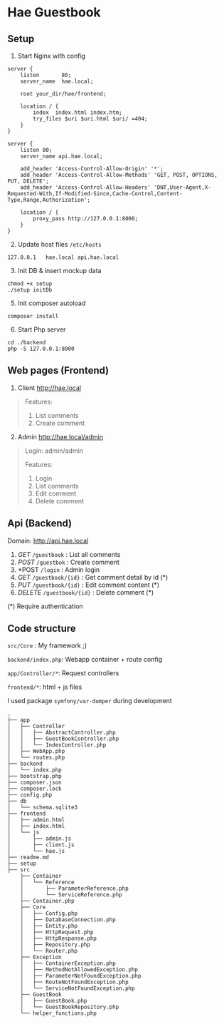 # Hae Guestbook

## Setup

1. Start Nginx with config
```
server {
    listen       80;
    server_name  hae.local;

    root your_dir/hae/frontend;

    location / {
        index  index.html index.htm;
        try_files $uri $uri.html $uri/ =404;
    }
}

server {
    listen 80;
    server_name api.hae.local;

    add_header 'Access-Control-Allow-Origin' '*';
    add_header 'Access-Control-Allow-Methods' 'GET, POST, OPTIONS, PUT, DELETE';
    add_header 'Access-Control-Allow-Headers' 'DNT,User-Agent,X-Requested-With,If-Modified-Since,Cache-Control,Content-Type,Range,Authorization';

    location / {
        proxy_pass http://127.0.0.1:8000;
    }
}
```

2. Update host files `/etc/hosts`
```
127.0.0.1   hae.local api.hae.local
```

3. Init DB & insert mockup data
```
chmod +x setup
./setup initDb
```

5. Init composer autoload
```
composer install
```

6. Start Php server
```
cd ./backend
php -S 127.0.0.1:8000
```

## Web pages (Frontend)
1. Client http://hae.local
> Features:
> 1. List comments
> 2. Create comment

2. Admin http://hae.local/admin
> Login: admin/admin
> 
> Features:
> 1. Login
> 2. List comments
> 3. Edit comment
> 4. Delete comment

## Api (Backend)
Domain: http://api.hae.local

1. *GET* `/guestbook` : List all comments
2. *POST* `/guestbok` : Create comment
3. *POST `/login` : Admin login
4. *GET* `/guestbook/{id}` : Get comment detail by id (*)
5. *PUT* `/guestbook/{id}` : Edit comment content (*)
6. *DELETE* `/guestbook/{id}` : Delete comment (*)

(*) Require authentication

## Code structure
`src/Core` : My framework ;)

`backend/index.php`: Webapp container + route config

`app/Controller/*`: Request controllers

`frontend/*`: html + js files

I used package `symfony/var-dumper` during development

```
.
├── app
│   ├── Controller
│   │   ├── AbstractController.php
│   │   ├── GuestBookController.php
│   │   └── IndexController.php
│   ├── WebApp.php
│   └── routes.php
├── backend
│   └── index.php
├── bootstrap.php
├── composer.json
├── composer.lock
├── config.php
├── db
│   └── schema.sqlite3
├── frontend
│   ├── admin.html
│   ├── index.html
│   └── js
│       ├── admin.js
│       ├── client.js
│       └── hae.js
├── readme.md
├── setup
├── src
    ├── Container
    │   └── Reference
    │       ├── ParameterReference.php
    │       └── ServiceReference.php
    ├── Container.php
    ├── Core
    │   ├── Config.php
    │   ├── DatabaseConnection.php
    │   ├── Entity.php
    │   ├── HttpRequest.php
    │   ├── HttpResponse.php
    │   ├── Repository.php
    │   └── Router.php
    ├── Exception
    │   ├── ContainerException.php
    │   ├── MethodNotAllowedException.php
    │   ├── ParameterNotFoundException.php
    │   ├── RouteNotFoundException.php
    │   └── ServiceNotFoundException.php
    ├── GuestBook
    │   ├── GuestBook.php
    │   └── GuestBookRepository.php
    └── helper_functions.php

```